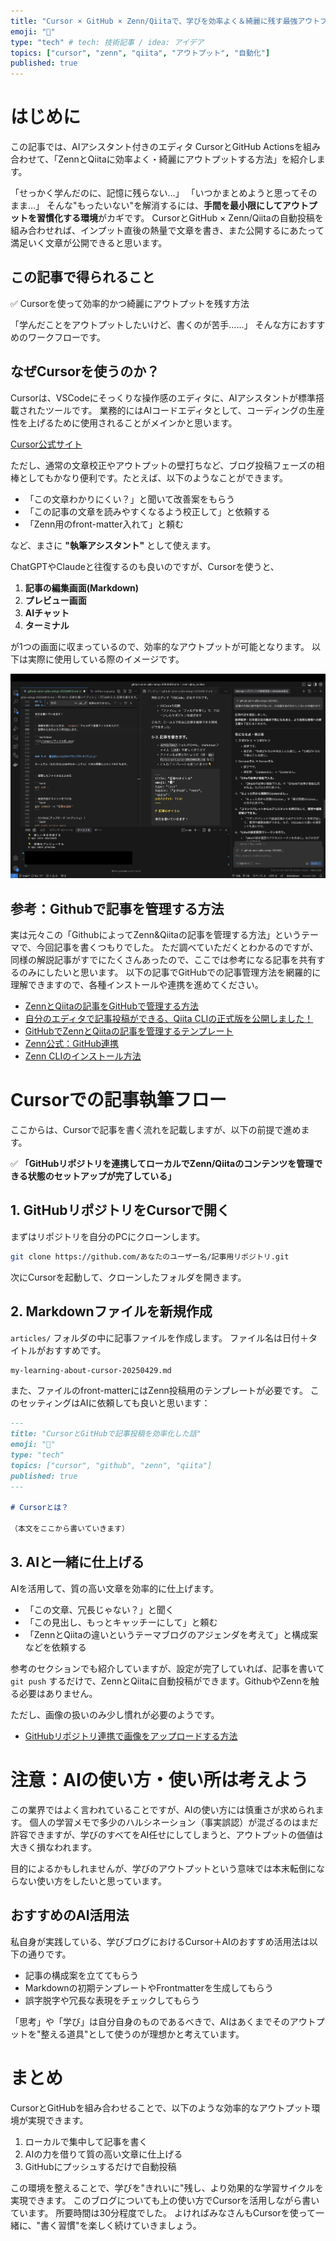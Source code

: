 ```yaml
---
title: "Cursor × GitHub × Zenn/Qiitaで、学びを効率よく＆綺麗に残す最強アウトプット環境"
emoji: "🌱"
type: "tech" # tech: 技術記事 / idea: アイデア
topics: ["cursor", "zenn", "qiita", "アウトプット", "自動化"]
published: true
---
```



# はじめに

この記事では、AIアシスタント付きのエディタ CursorとGitHub Actionsを組み合わせて、「ZennとQiitaに効率よく・綺麗にアウトプットする方法」を紹介します。

「せっかく学んだのに、記憶に残らない…」
「いつかまとめようと思ってそのまま…」
そんな"もったいない"を解消するには、**手間を最小限にしてアウトプットを習慣化する環境**がカギです。
CursorとGitHub × Zenn/Qiitaの自動投稿を組み合わせれば、インプット直後の熱量で文章を書き、また公開するにあたって満足いく文章が公開できると思います。

## この記事で得られること

✅ Cursorを使って効率的かつ綺麗にアウトプットを残す方法

「学んだことをアウトプットしたいけど、書くのが苦手……」
そんな方におすすめのワークフローです。

## なぜCursorを使うのか？

Cursorは、VSCodeにそっくりな操作感のエディタに、AIアシスタントが標準搭載されたツールです。
業務的にはAIコードエディタとして、コーディングの生産性を上げるために使用されることがメインかと思います。

[Cursor公式サイト](https://www.cursor.com/ja)

ただし、通常の文章校正やアウトプットの壁打ちなど、ブログ投稿フェーズの相棒としてもかなり便利です。たとえば、以下のようなことができます。
- 「この文章わかりにくい？」と聞いて改善案をもらう
- 「この記事の文章を読みやすくなるよう校正して」と依頼する
- 「Zenn用のfront-matter入れて」と頼む

など、まさに **"執筆アシスタント"** として使えます。


ChatGPTやClaudeと往復するのも良いのですが、Cursorを使うと、

1. **記事の編集画面(Markdown)**
2. **プレビュー画面**
3. **AIチャット**
4. **ターミナル**

が1つの画面に収まっているので、効率的なアウトプットが可能となります。
以下は実際に使用している際のイメージです。

![Cursorの編集画面](/images/cursor編集画面.png)


## 参考：Githubで記事を管理する方法

実は元々この「GithubによってZenn&Qiitaの記事を管理する方法」というテーマで、今回記事を書くつもりでした。
ただ調べていただくとわかるのですが、同様の解説記事がすでにたくさんあったので、ここでは参考になる記事を共有するのみにしたいと思います。
以下の記事でGitHubでの記事管理方法を網羅的に理解できますので、各種インストールや連携を進めてください。


- [ZennとQiitaの記事をGitHubで管理する方法](https://zenn.dev/shogo_wada_pro/articles/35db506b92caae)  
- [自分のエディタで記事投稿ができる、Qiita CLIの正式版を公開しました！](https://blog.qiita.com/release-qiita-cli-general/)  
- [GitHubでZennとQiitaの記事を管理するテンプレート](https://github.com/C-Naoki/zenn-archive)  
- [Zenn公式：GitHub連携](https://zenn.dev/zenn/articles/connect-to-github)  
- [Zenn CLIのインストール方法](https://zenn.dev/zenn/articles/install-zenn-cli)  

# Cursorでの記事執筆フロー

ここからは、Cursorで記事を書く流れを記載しますが、以下の前提で進めます。

✅  **「GitHubリポジトリを連携してローカルでZenn/Qiitaのコンテンツを管理できる状態のセットアップが完了している」**

## 1. GitHubリポジトリをCursorで開く

まずはリポジトリを自分のPCにクローンします。

```bash
git clone https://github.com/あなたのユーザー名/記事用リポジトリ.git
```

次にCursorを起動して、クローンしたフォルダを開きます。

## 2. Markdownファイルを新規作成

`articles/` フォルダの中に記事ファイルを作成します。
ファイル名は日付＋タイトルがおすすめです。

```bash
my-learning-about-cursor-20250429.md
```

また、ファイルのfront-matterにはZenn投稿用のテンプレートが必要です。
このセッティングはAIに依頼しても良いと思います：

```markdown
---
title: "CursorとGitHubで記事投稿を効率化した話"
emoji: "🧠"
type: "tech"
topics: ["cursor", "github", "zenn", "qiita"]
published: true
---

# Cursorとは？

（本文をここから書いていきます）
```

## 3. AIと一緒に仕上げる

AIを活用して、質の高い文章を効率的に仕上げます。

- 「この文章、冗長じゃない？」と聞く
- 「この見出し、もっとキャッチーにして」と頼む
- 「ZennとQiitaの違いというテーマブログのアジェンダを考えて」と構成案などを依頼する

参考のセクションでも紹介していますが、設定が完了していれば、記事を書いて `git push` するだけで、ZennとQiitaに自動投稿ができます。GithubやZennを触る必要はありません。

ただし、画像の扱いのみ少し慣れが必要のようです。

- [GitHubリポジトリ連携で画像をアップロードする方法](https://zenn.dev/zenn/articles/deploy-github-images)  

# 注意：AIの使い方・使い所は考えよう

この業界ではよく言われていることですが、AIの使い方には慎重さが求められます。
個人の学習メモで多少のハルシネーション（事実誤認）が混ざるのはまだ許容できますが、学びのすべてをAI任せにしてしまうと、アウトプットの価値は大きく損なわれます。

目的によるかもしれませんが、学びのアウトプットという意味では本末転倒にならない使い方をしたいと思っています。

## おすすめのAI活用法

私自身が実践している、学びブログにおけるCursor＋AIのおすすめ活用法は以下の通りです。

- 記事の構成案を立ててもらう
- Markdownの初期テンプレートやFrontmatterを生成してもらう
- 誤字脱字や冗長な表現をチェックしてもらう

「思考」や「学び」は自分自身のものであるべきで、AIはあくまでそのアウトプットを"整える道具"として使うのが理想かと考えています。

# まとめ

CursorとGitHubを組み合わせることで、以下のような効率的なアウトプット環境が実現できます。

1. ローカルで集中して記事を書く
2. AIの力を借りて質の高い文章に仕上げる
3. GitHubにプッシュするだけで自動投稿

この環境を整えることで、学びを"きれいに"残し、より効果的な学習サイクルを実現できます。
このブログについても上の使い方でCursorを活用しながら書いています。
所要時間は30分程度でした。
よければみなさんもCursorを使って一緒に、"書く習慣"を楽しく続けていきましょう。
